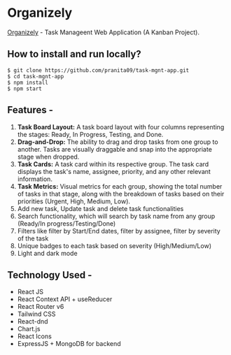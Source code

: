 # Organizely

[Organizely](https://organizely-task-mgnt-app.netlify.app/) - Task Manageent Web Application (A Kanban Project).

## How to install and run locally?

```
$ git clone https://github.com/pranita09/task-mgnt-app.git
$ cd task-mgnt-app
$ npm install
$ npm start
```

## Features -

1. **Task Board Layout:** A task board layout with four columns representing the stages: Ready, In Progress, Testing, and Done.
2. **Drag-and-Drop:** The ability to drag and drop tasks from one group to another. Tasks are visually draggable and snap into the appropriate stage when dropped.
3. **Task Cards:** A task card within its respective group. The task card displays the task's name, assignee, priority, and any other relevant information.
4. **Task Metrics:** Visual metrics for each group, showing the total number of tasks in that stage, along with the breakdown of tasks based on their priorities (Urgent, High, Medium, Low).
5. Add new task, Update task and delete task functionalities
6. Search functionality, which will search by task name from any group (Ready/In progress/Testing/Done)
7. Filters like filter by Start/End dates, filter by assignee, filter by severity of the task
8. Unique badges to each task based on severity (High/Medium/Low)
9. Light and dark mode

## Technology Used -

- React JS
- React Context API + useReducer
- React Router v6
- Tailwind CSS
- React-dnd
- Chart.js
- React Icons
- ExpressJS + MongoDB for backend
